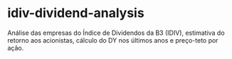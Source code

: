 # idiv-dividend-analysis

Análise das empresas do Índice de Dividendos da B3 (IDIV), estimativa do retorno aos acionistas, cálculo do DY nos últimos anos e preço-teto por ação. 

